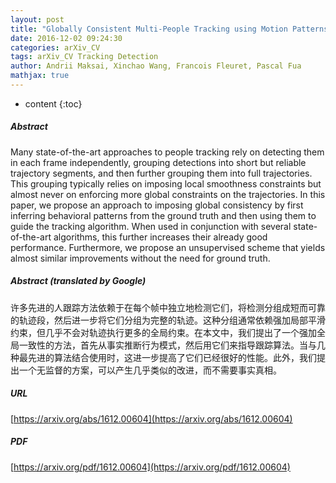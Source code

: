 ```yaml
---
layout: post
title: "Globally Consistent Multi-People Tracking using Motion Patterns"
date: 2016-12-02 09:24:30
categories: arXiv_CV
tags: arXiv_CV Tracking Detection
author: Andrii Maksai, Xinchao Wang, Francois Fleuret, Pascal Fua
mathjax: true
---
```


* content
{:toc}

##### Abstract
Many state-of-the-art approaches to people tracking rely on detecting them in each frame independently, grouping detections into short but reliable trajectory segments, and then further grouping them into full trajectories. This grouping typically relies on imposing local smoothness constraints but almost never on enforcing more global constraints on the trajectories. In this paper, we propose an approach to imposing global consistency by first inferring behavioral patterns from the ground truth and then using them to guide the tracking algorithm. When used in conjunction with several state-of-the-art algorithms, this further increases their already good performance. Furthermore, we propose an unsupervised scheme that yields almost similar improvements without the need for ground truth.

##### Abstract (translated by Google)
许多先进的人跟踪方法依赖于在每个帧中独立地检测它们，将检测分组成短而可靠的轨迹段，然后进一步将它们分组为完整的轨迹。这种分组通常依赖强加局部平滑约束，但几乎不会对轨迹执行更多的全局约束。在本文中，我们提出了一个强加全局一致性的方法，首先从事实推断行为模式，然后用它们来指导跟踪算法。当与几种最先进的算法结合使用时，这进一步提高了它们已经很好的性能。此外，我们提出一个无监督的方案，可以产生几乎类似的改进，而不需要事实真相。

##### URL
[https://arxiv.org/abs/1612.00604](https://arxiv.org/abs/1612.00604)

##### PDF
[https://arxiv.org/pdf/1612.00604](https://arxiv.org/pdf/1612.00604)


